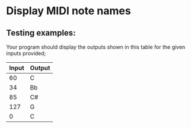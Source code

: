 # Display MIDI note names

## Testing examples:

Your program should display the outputs shown in this table for the given inputs provided;

| Input | Output |
| ----- | ------ |
| 60    | C      |
| 34    | Bb     |
| 85    | C#     |
| 127   | G      |
| 0     | C      |
